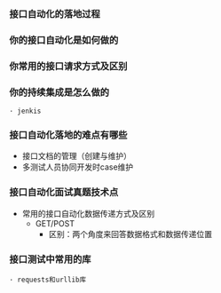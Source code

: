 ### 接口自动化的落地过程



### 你的接口自动化是如何做的


### 你常用的接口请求方式及区别


### 你的持续集成是怎么做的
    · jenkis

### 接口自动化落地的难点有哪些
* 接口文档的管理（创建与维护）
* 多测试人员协同开发时case维护

### 接口自动化面试真题技术点
* 常用的接口自动化数据传递方式及区别
    - GET/POST
        - 区别：两个角度来回答数据格式和数据传递位置
### 接口测试中常用的库
    · requests和urllib库
